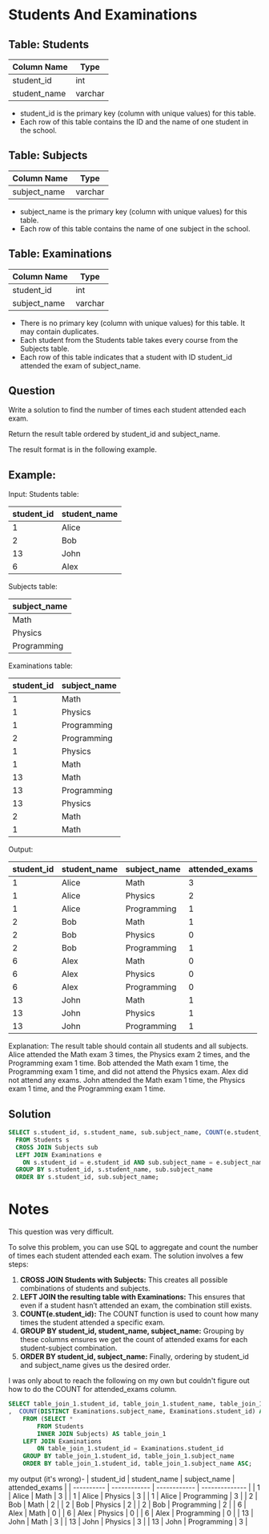 # Students And Examinations

## Table: Students

| Column Name   | Type    |
| --- | --- |
| student_id    | int     |
| student_name  | varchar |

- student_id is the primary key (column with unique values) for this table.
- Each row of this table contains the ID and the name of one student in the school.
 

## Table: Subjects

| Column Name  | Type    |
| --- | --- |
| subject_name | varchar |

- subject_name is the primary key (column with unique values) for this table.
- Each row of this table contains the name of one subject in the school.
 

## Table: Examinations

| Column Name  | Type    |
| --- | --- |
| student_id   | int     |
| subject_name | varchar |

- There is no primary key (column with unique values) for this table. It may contain duplicates.
- Each student from the Students table takes every course from the Subjects table.
- Each row of this table indicates that a student with ID student_id attended the exam of subject_name.


## Question

Write a solution to find the number of times each student attended each exam.

Return the result table ordered by student_id and subject_name.

The result format is in the following example.

 

## Example:

Input: 
Students table:

| student_id | student_name |
| --- | --- |
| 1          | Alice        |
| 2          | Bob          |
| 13         | John         |
| 6          | Alex         |


Subjects table:

| subject_name |
| --- |
| Math         |
| Physics      |
| Programming  |


Examinations table:

| student_id | subject_name |
| --- | --- |
| 1          | Math         |
| 1          | Physics      |
| 1          | Programming  |
| 2          | Programming  |
| 1          | Physics      |
| 1          | Math         |
| 13         | Math         |
| 13         | Programming  |
| 13         | Physics      |
| 2          | Math         |
| 1          | Math         |


Output: 

| student_id | student_name | subject_name | attended_exams |
| --- | --- | --- | --- |
| 1          | Alice        | Math         | 3              |
| 1          | Alice        | Physics      | 2              |
| 1          | Alice        | Programming  | 1              |
| 2          | Bob          | Math         | 1              |
| 2          | Bob          | Physics      | 0              |
| 2          | Bob          | Programming  | 1              |
| 6          | Alex         | Math         | 0              |
| 6          | Alex         | Physics      | 0              |
| 6          | Alex         | Programming  | 0              |
| 13         | John         | Math         | 1              |
| 13         | John         | Physics      | 1              |
| 13         | John         | Programming  | 1              |


Explanation: 
The result table should contain all students and all subjects.
Alice attended the Math exam 3 times, the Physics exam 2 times, and the Programming exam 1 time.
Bob attended the Math exam 1 time, the Programming exam 1 time, and did not attend the Physics exam.
Alex did not attend any exams.
John attended the Math exam 1 time, the Physics exam 1 time, and the Programming exam 1 time.

## Solution
```sql
SELECT s.student_id, s.student_name, sub.subject_name, COUNT(e.student_id) AS attended_exams
  FROM Students s
  CROSS JOIN Subjects sub
  LEFT JOIN Examinations e
    ON s.student_id = e.student_id AND sub.subject_name = e.subject_name
  GROUP BY s.student_id, s.student_name, sub.subject_name
  ORDER BY s.student_id, sub.subject_name;
```

# Notes

This question was very difficult.

To solve this problem, you can use SQL to aggregate and count the number of times each student attended each exam. The solution involves a few steps:
1. **CROSS JOIN Students with Subjects:** This creates all possible combinations of students and subjects.
2. **LEFT JOIN the resulting table with Examinations:** This ensures that even if a student hasn’t attended an exam, the combination still exists.
3. **COUNT(e.student_id):** The COUNT function is used to count how many times the student attended a specific exam.
4. **GROUP BY student_id, student_name, subject_name:** Grouping by these columns ensures we get the count of attended exams for each student-subject combination.
5. **ORDER BY student_id, subject_name:** Finally, ordering by student_id and subject_name gives us the desired order.

I was only about to reach the following on my own but couldn't figure out how to do the COUNT for attended_exams column.

```sql
SELECT table_join_1.student_id, table_join_1.student_name, table_join_1.subject_name
,  COUNT(DISTINCT Examinations.subject_name, Examinations.student_id) AS attended_exams
    FROM (SELECT *
        FROM Students
        INNER JOIN Subjects) AS table_join_1
    LEFT JOIN Examinations
        ON table_join_1.student_id = Examinations.student_id
    GROUP BY table_join_1.student_id, table_join_1.subject_name
    ORDER BY table_join_1.student_id, table_join_1.subject_name ASC;
```
my output (it's wrong)- 
| student_id | student_name | subject_name | attended_exams |
| ---------- | ------------ | ------------ | -------------- |
| 1          | Alice        | Math         | 3              |
| 1          | Alice        | Physics      | 3              |
| 1          | Alice        | Programming  | 3              |
| 2          | Bob          | Math         | 2              |
| 2          | Bob          | Physics      | 2              |
| 2          | Bob          | Programming  | 2              |
| 6          | Alex         | Math         | 0              |
| 6          | Alex         | Physics      | 0              |
| 6          | Alex         | Programming  | 0              |
| 13         | John         | Math         | 3              |
| 13         | John         | Physics      | 3              |
| 13         | John         | Programming  | 3              |
